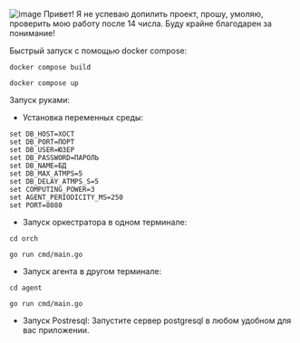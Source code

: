 ![image](https://github.com/user-attachments/assets/c8edc1dd-a1db-4d6a-ab70-299364d7fb0d)
Привет! Я не успеваю допилить проект, прошу, умоляю, проверить мою работу после 14 числа. Буду крайне благодарен за понимание!

Быстрый запуск с помощью docker compose:
```
docker compose build
```
```
docker compose up
```
Запуск руками:
- Установка переменных среды:
```
set DB_HOST=ХОСТ
set DB_PORT=ПОРТ
set DB_USER=ЮЗЕР
set DB_PASSWORD=ПАРОЛЬ
set DB_NAME=БД
set DB_MAX_ATMPS=5
set DB_DELAY_ATMPS_S=5
set COMPUTING_POWER=3
set AGENT_PERIODICITY_MS=250
set PORT=8080
```
- Запуск оркестратора в одном терминале:
```
cd orch
```
```
go run cmd/main.go
```
- Запуск агента в другом терминале:
```
cd agent
```
```
go run cmd/main.go
```
- Запуск Postresql:
  Запустите сервер postgresql в любом удобном для вас приложении.
